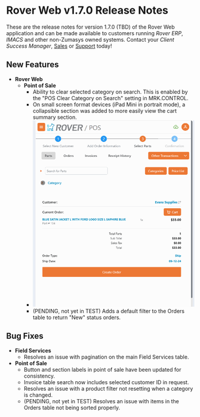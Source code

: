 # Rover Web v1.7.0 Release Notes

<badge text= "Version 1.7.0" vertical="middle" />

<PageHeader />

These are the release notes for version 1.7.0 (TBD) of the Rover Web application and can be made available to customers running _Rover ERP_, _IMACS_ and other non-Zumasys owned systems. Contact your _Client Success Manager_, [Sales](mailto:sales@zumasys.com?subject=Rover%20Web%20v1.7.0) or [Support](mailto:help@zumasys.com?subject=Rover%20Web%20v1.7.0) today!

## New Features

- **Rover Web**
  - **Point of Sale**
    - Ability to clear selected category on search. This is enabled by the "POS Clear Category on Search" setting in MRK.CONTROL.
    - On small screen format devices (iPad Mini in portrait mode), a collapsible section was added to more easily view the cart summary section.
     - ![Collapsible Parts](./CategoryCollapse.gif) 
     - (PENDING, not yet in TEST) Adds a default filter to the Orders table to return "New" status orders.

## Bug Fixes

- **Field Services**
  - Resolves an issue with pagination on the main Field Services table.
- **Point of Sale**
  - Button and section labels in point of sale have been updated for consistency.
  - Invoice table search now includes selected customer ID in request.
  - Resolves an issue with a product filter not resetting when a category is changed.
  - (PENDING, not yet in TEST) Resolves an issue with items in the Orders table not being sorted properly.


<PageFooter />
